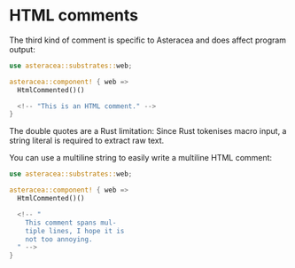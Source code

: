 # HTML comments

The third kind of comment is specific to Asteracea and does affect program output:

```rust asteracea=HtmlCommented
use asteracea::substrates::web;

asteracea::component! { web =>
  HtmlCommented()()

  <!-- "This is an HTML comment." -->
}
```

The double quotes are a Rust limitation: Since Rust tokenises macro input, a string literal is required to extract raw text.

You can use a multiline string to easily write a multiline HTML comment:

```rust asteracea=HtmlCommented
use asteracea::substrates::web;

asteracea::component! { web =>
  HtmlCommented()()

  <!-- "
    This comment spans mul-
    tiple lines, I hope it is
    not too annoying.
  " -->
}
```
